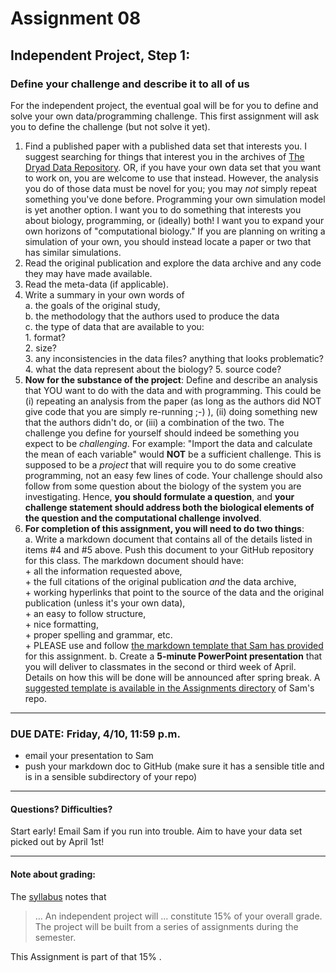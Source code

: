 # Assignment 08
## Independent Project, Step 1: 
### Define your challenge and describe it to all of us


For the independent project, the eventual goal will be for you to define and solve your own data/programming challenge.  This first assignment will ask you to define the challenge (but not solve it yet).

1. Find a published paper with a published data set that interests you.  I suggest searching for things that interest you in the archives of [The Dryad Data Repository][dryad].  OR, if you have your own data set that you want to work on, you are welcome to use that instead.  However, the analysis you do of those data must be novel for you; you may *not* simply repeat something you've done before.  Programming your own simulation model is yet another option.  I want you to do something that interests you about biology, programming, or (ideally) both!  I want you to expand your own horizons of "computational biology."  If you are planning on writing a simulation of your own, you should instead locate a paper or two that has similar simulations.
2. Read the original publication and explore the data archive and any code they may have made available. 
3. Read the meta-data (if applicable).  
4. Write a summary in your own words of  
	a. the goals of the original study,  
	b. the methodology that the authors used to produce the data  
	c. the type of data that are available to you:  
		 1. format?  
		 2. size?  
		 3. any inconsistencies in the data files?  anything that looks problematic?  
                4. what the data represent about the biology?
                5. source code?
5. **Now for the substance of the project**: Define and describe an analysis that YOU want to do with the data and with programming.  This could be (i) repeating an analysis from the paper (as long as the authors did NOT give code that you are simply re-running ;-) ), (ii) doing something new that the authors didn't do, or (iii) a combination of the two.  The challenge you define for yourself should indeed be something you expect to be *challenging*.  For example: "Import the data and calculate the mean of each variable" would **NOT** be a sufficient challenge.  This is supposed to be a *project* that will require you to do some creative programming, not an easy few lines of code.  Your challenge should also follow from some question about the biology of the system you are investigating.  Hence, **you should formulate a question**, and **your challenge statement should address both the biological elements of the question and the computational challenge involved**.
6. **For completion of this assignment, you will need to do two things**:  
        a. Write a markdown document that contains all of the details listed in items #4 and #5 above. Push this document to your GitHub repository for this class. The markdown document should have:  
            + all the information requested above,   
            + the full citations of the original publication *and* the data archive,  
            + working hyperlinks that point to the source of the data and the original publication (unless it's your own data),   
            + an easy to follow structure,  
            + nice formatting,  
            + proper spelling and grammar, etc.  
            + PLEASE use and follow [the markdown template that Sam has provided][mdtemplate] for this assignment. 
        b. Create a **5-minute PowerPoint presentation** that you will deliver to classmates in the second or third week of April.  Details on how this will be done will be announced after spring break.  A [suggested template is available in the Assignments directory](https://github.com/flaxmans/CompBio_on_git/blob/master/Assignments/08_Suggested_Presentation_Template.pptx) of Sam's repo.
	
<hr>

### DUE DATE: Friday, 4/10, 11:59 p.m.
+ email your presentation to Sam
+ push your markdown doc to GitHub (make sure it has a sensible title and is in a sensible subdirectory of your repo)

<hr>

#### Questions? Difficulties?
Start early!  Email Sam if you run into trouble.  Aim to have your data set picked out by April 1st!

<hr>

#### Note about grading:
The [syllabus](https://github.com/flaxmans/CompBio_on_git/blob/master/CourseDocuments/Syllabus.md#grading-policies) notes that 
>... An independent project will ... constitute 15% of your overall grade. The project will be built from a series of assignments during the semester.    

This Assignment is part of that 15% .


[dryad]: https://datadryad.org/
[mdtemplate]: https://github.com/flaxmans/CompBio_on_git/blob/master/Assignments/08_MarkdownTemplate.md
